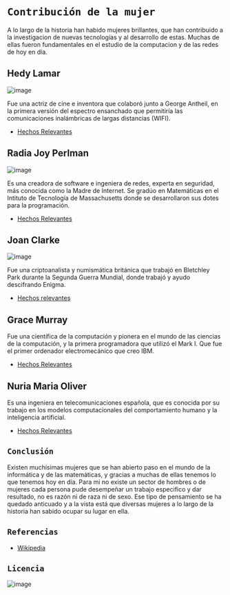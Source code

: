 # `Contribución de la mujer`
A lo largo de la historia han habido mujeres brillantes, que han contribuido a la investigacion de nuevas tecnologías y al desarrollo de estas. Muchas de ellas fueron fundamentales en el estudio de la computacion y de las redes de hoy en día.

## Hedy Lamar
![image](https://user-images.githubusercontent.com/114906861/194810807-1afac413-d767-4df5-8b53-3517e722182a.jpg)

  Fue una actriz de cine e inventora que colaboró junto a George Antheil, en la primera versión del espectro ensanchado que permitiría las comunicaciones inalámbricas de largas distancias (WIFI).
- [Hechos Relevantes](hedylamar/hedylamar.md)
  
## Radia Joy Perlman
![image](https://user-images.githubusercontent.com/114906861/194811213-3e79ba29-0a49-41a3-9915-8c6589403a2e.jpg)

Es una creadora de software e ingeniera de redes, experta en seguridad, más conocida como la Madre de Internet. Se gradúo en Matemáticas en el Intituto de Tecnología de Massachusetts donde se desarrollaron sus dotes para la programación.
- [Hechos Relevantes](radiaperlman/radiaperlman.md)

## Joan Clarke
![image](https://user-images.githubusercontent.com/114906861/194811730-691b19c3-fedc-405d-aac1-71ba68bcd288.jpg)

 Fue una criptoanalista y numismática británica que trabajó en Bletchley Park durante la Segunda Guerra Mundial, donde trabajó y ayudo descifrando Enigma.
- [Hechos relevantes](joanclarke/joanclarke.md)

## Grace Murray
 Fue una científica de la computación y pionera en el mundo de las ciencias de la computación, y la primera programadora que utilizó el Mark I. Que fue el primer ordenador electromecánico que creo IBM.
- [Hechos Relevantes](gracemurray/gracemurray.md)

## Nuria Maria Oliver
Es una ingeniera en telecomunicaciones española, que es conocida por su trabajo en los modelos computacionales del comportamiento humano y la inteligencia artificial.
- [Hechos Relevantes](nuriamaria/nuriamaria.md)


## `Conclusión`

  Existen muchísimas mujeres que se han abierto paso en el mundo de la informática y de las matemáticas, y gracias a muchas de ellas tenemos lo que tenemos hoy en día. Para mi no existe un sector de hombres o de mujeres cada persona pude desempeñar un trabajo especifico y dar resultado, no es razón ni de raza ni de sexo. Ese tipo de pensamiento se ha quedado anticuado y a la vista está que diversas mujeres a lo largo de la historia han sabido ocupar su lugar en ella.
## `Referencias`
- [Wikipedia](https://es.wikipedia.org/wiki/Wikipedia:Portada)

## `Licencia`
![image](https://user-images.githubusercontent.com/114906861/194564825-77380b65-ee12-4fff-8dbe-fbe2466b4889.png)
